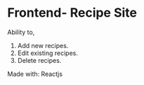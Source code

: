 # Frontend- Recipe Site
Ability to,

1) Add new recipes.
2) Edit existing recipes.
3) Delete recipes.

Made with: Reactjs
